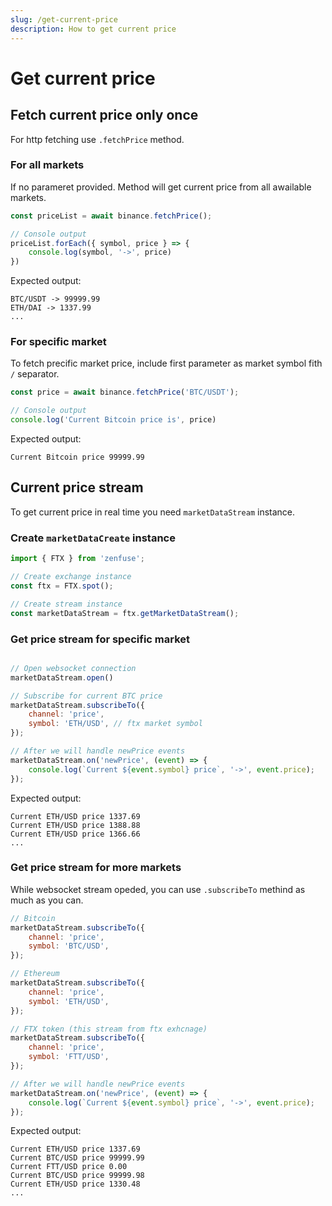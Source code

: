 ```yaml
---
slug: /get-current-price
description: How to get current price
---
```


# Get current price

## Fetch current price only once

For http fetching use `.fetchPrice` method.

### For all markets

If no parameret provided. Method will get current price from all awailable markets.

```js
const priceList = await binance.fetchPrice();

// Console output
priceList.forEach({ symbol, price } => {
    console.log(symbol, '->', price)
})
```
Expected output:
```
BTC/USDT -> 99999.99
ETH/DAI -> 1337.99
...
```
### For specific market

To fetch precific market price, include first parameter as market symbol fith `/` separator.

```js
const price = await binance.fetchPrice('BTC/USDT');

// Console output
console.log('Current Bitcoin price is', price)
```
Expected output:
```
Current Bitcoin price 99999.99
```

## Current price stream

To get current price in real time you need `marketDataStream` instance.

### Create `marketDataCreate` instance

```js
import { FTX } from 'zenfuse';

// Create exchange instance
const ftx = FTX.spot();

// Create stream instance
const marketDataStream = ftx.getMarketDataStream();
```

### Get price stream for specific market

```js

// Open websocket connection
marketDataStream.open()

// Subscribe for current BTC price
marketDataStream.subscribeTo({
    channel: 'price',
    symbol: 'ETH/USD', // ftx market symbol
});

// After we will handle newPrice events
marketDataStream.on('newPrice', (event) => {
    console.log(`Current ${event.symbol} price`, '->', event.price);
});
```

Expected output:
```
Current ETH/USD price 1337.69
Current ETH/USD price 1388.88
Current ETH/USD price 1366.66
...
```

### Get price stream for more markets

While websocket stream opeded, you can use `.subscribeTo` methind as much as you can.

```js
// Bitcoin
marketDataStream.subscribeTo({
    channel: 'price',
    symbol: 'BTC/USD',
});

// Ethereum
marketDataStream.subscribeTo({
    channel: 'price',
    symbol: 'ETH/USD',
});

// FTX token (this stream from ftx exhcnage)
marketDataStream.subscribeTo({
    channel: 'price',
    symbol: 'FTT/USD',
});

// After we will handle newPrice events
marketDataStream.on('newPrice', (event) => {
    console.log(`Current ${event.symbol} price`, '->', event.price);
});
```
Expected output:
```
Current ETH/USD price 1337.69
Current BTC/USD price 99999.99
Current FTT/USD price 0.00
Current BTC/USD price 99999.98
Current ETH/USD price 1330.48
...
```

